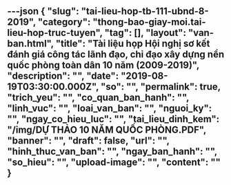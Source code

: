---json
{
    "slug": "tai-lieu-hop-tb-111-ubnd-8-2019",
    "category": "thong-bao-giay-moi.tai-lieu-hop-truc-tuyen",
    "tag": [],
    "layout": "van-ban.html",
    "title": "Tài liệu họp Hội nghị sơ kết đánh giá công tác lãnh đạo, chỉ đạo xây dựng nền quốc phòng toàn dân 10 năm (2009-2019)",
    "description": "",
    "date": "2019-08-19T03:30:00.000Z",
    "so": "",
    "permalink": true,
    "trich_yeu": "",
    "co_quan_ban_hanh": "",
    "linh_vuc": "",
    "loai_van_ban": "",
    "nguoi_ky": "",
    "ngay_co_hieu_luc": "",
    "tai_lieu_dinh_kem": "/img/DỰ THẢO 10 NĂM QUỐC PHÒNG.PDF",
    "banner": "",
    "draft": false,
    "url": "",
    "hinh_thuc_van_ban": "",
    "ngay_ban_hanh": "",
    "so_hieu": "",
    "upload-image": "",
    "__content__": ""
}
---
